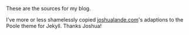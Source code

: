 These are the sources for my blog.

I've more or less shamelessly copied [joshualande.com](http://joshualande.com)'s
adaptions to the Poole theme for Jekyll. Thanks Joshua!
